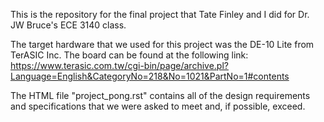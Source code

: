 This is the repository for the final project that Tate Finley and I did for Dr. JW Bruce's ECE 3140 class.

The target hardware that we used for this project was the DE-10 Lite from TerASIC Inc. The board can be found at the following link: https://www.terasic.com.tw/cgi-bin/page/archive.pl?Language=English&CategoryNo=218&No=1021&PartNo=1#contents

The HTML file "project_pong.rst" contains all of the design requirements and specifications that we were asked to meet and, if possible, exceed.
